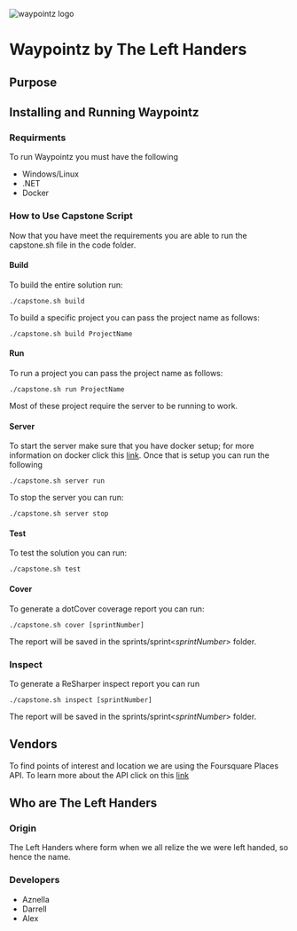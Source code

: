 ![waypointz logo](https://user-images.githubusercontent.com/59812915/152658685-106725b3-42c9-4acb-a9bc-3a78a6e187a9.png)
# Waypointz by The Left Handers
## Purpose
## Installing and Running Waypointz
### Requirments
To run Waypointz you must have the following
- Windows/Linux
- .NET
- Docker
### How to Use Capstone Script
Now that you have meet the requirements you are able to run the capstone.sh file in the code folder.

#### Build
To build the entire solution run:
```
./capstone.sh build
```
To build a specific project you can pass the project name as follows:
```
./capstone.sh build ProjectName
```

#### Run
To run a project you can pass the project name as follows:
```
./capstone.sh run ProjectName
```
Most of these project require the server to be running to work.

#### Server
To start the server make sure that you have docker setup; for more information on docker click this [link](https://www.docker.com/get-started). Once that is setup you can run the following
```
./capstone.sh server run
```
To stop the server you can run:
```
./capstone.sh server stop
```

#### Test
To test the solution you can run:
```
./capstone.sh test
```

#### Cover
To generate a dotCover coverage report you can run:
```
./capstone.sh cover [sprintNumber]
```
The report will be saved in the sprints/sprint<_sprintNumber_> folder.

### Inspect
To generate a ReSharper inspect report you can run
```
./capstone.sh inspect [sprintNumber]
```
The report will be saved in the sprints/sprint<_sprintNumber_> folder.

## Vendors

To find points of interest and location we are using the Foursquare Places API. To learn more about the API click on this [link](https://foursquare.com/)

## Who are The Left Handers

### Origin
The Left Handers where form when we all relize the we were left handed, so hence the name.

### Developers
- Aznella
- Darrell
- Alex

